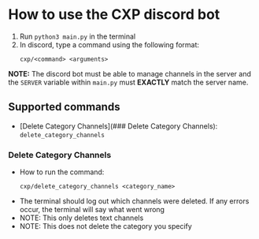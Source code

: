 # How to use the CXP discord bot

1. Run ```python3 main.py``` in the terminal
2. In discord, type a command using the following format:
    ```
    cxp/<command> <arguments>
    ```

**NOTE:** The discord bot must be able to manage channels in the server and the ```SERVER``` variable within ```main.py``` must **EXACTLY** match the server name.

## Supported commands 

- [Delete Category Channels](### Delete Category Channels): ```delete_category_channels```

### Delete Category Channels

- How to run the command: 
    ```
    cxp/delete_category_channels <category_name>
    ```
- The terminal should log out which channels were deleted.  If any errors occur, the terminal will say what went wrong 
- NOTE: This only deletes text channels 
- NOTE: This does not delete the category you specify
